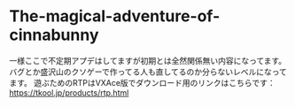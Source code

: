 # The-magical-adventure-of-cinnabunny
一様ここで不定期アプデはしてますが初期とは全然関係無い内容になってます。
バグとか盛沢山のクソゲーで作ってる人も直してるのか分らないレベルになってます。
遊ぶためのRTPはVXAce版でダウンロード用のリンクはこちらです：https://tkool.jp/products/rtp.html
